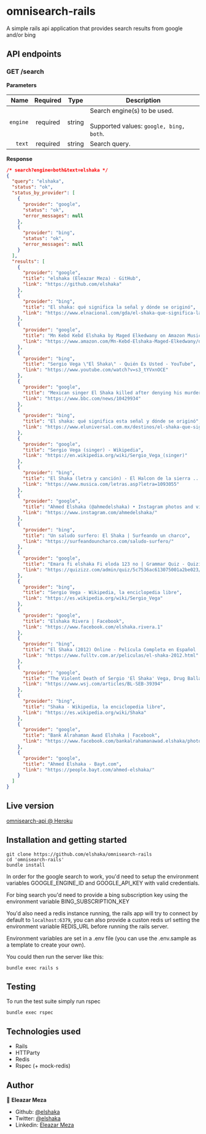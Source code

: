 # omnisearch-rails

A simple rails api application that provides search results from google and/or bing

## API endpoints

### GET /search

**Parameters**

|          Name | Required |  Type   | Description                                                                                                                                                           |
| -------------:|:--------:|:-------:| --------------------------------------------------------------------------------------------------------------------------------------------------------------------- |
|     `engine` | required | string  | Search engine(s) to be used. <br/><br/> Supported values: `google, bing, both`.                                                                     |
|     `text` | required | string  | Search query.                                                                     |

**Response**
```json
/* search?engine=both&text=elshaka */
{
  "query": "elshaka",
  "status": "ok",
  "status_by_provider": [
    {
      "provider": "google",
      "status": "ok",
      "error_messages": null
    },
    {
      "provider": "bing",
      "status": "ok",
      "error_messages": null
    }
  ],
  "results": [
    {
      "provider": "google",
      "title": "elshaka (Eleazar Meza) · GitHub",
      "link": "https://github.com/elshaka"
    },
    {
      "provider": "bing",
      "title": "El shaka: qué significa la señal y dónde se originó",
      "link": "https://www.elnacional.com/gda/el-shaka-que-significa-la-senal-y-donde-se-origino/"
    },
    {
      "provider": "google",
      "title": "Mn Kebd Kebd Elshaka by Maged Elkedwany on Amazon Music ...",
      "link": "https://www.amazon.com/Mn-Kebd-Elshaka-Maged-Elkedwany/dp/B085R8H58G"
    },
    {
      "provider": "bing",
      "title": "Sergio Vega \"El Shaka\" - Quién Es Usted - YouTube",
      "link": "https://www.youtube.com/watch?v=s3_tYVxnOCE"
    },
    {
      "provider": "google",
      "title": "Mexican singer El Shaka killed after denying his murder - BBC News",
      "link": "https://www.bbc.com/news/10429934"
    },
    {
      "provider": "bing",
      "title": "El shaka: qué significa esta señal y dónde se originó",
      "link": "https://www.eluniversal.com.mx/destinos/el-shaka-que-significa-esta-senal-y-donde-se-origino"
    },
    {
      "provider": "google",
      "title": "Sergio Vega (singer) - Wikipedia",
      "link": "https://en.wikipedia.org/wiki/Sergio_Vega_(singer)"
    },
    {
      "provider": "bing",
      "title": "El Shaka (letra y canción) - El Halcon de la sierra ...",
      "link": "https://www.musica.com/letras.asp?letra=1093055"
    },
    {
      "provider": "google",
      "title": "Ahmed Elshaka (@ahmedelshaka) • Instagram photos and videos",
      "link": "https://www.instagram.com/ahmedelshaka/"
    },
    {
      "provider": "bing",
      "title": "Un saludo surfero: El Shaka | Surfeando un charco",
      "link": "https://surfeandouncharco.com/saludo-surfero/"
    },
    {
      "provider": "google",
      "title": "Emara fi elshaka Fi eloda 123 no | Grammar Quiz - Quizizz",
      "link": "https://quizizz.com/admin/quiz/5c7536ac613075001a2be023/emara-fi-elshaka-fi-eloda-123-no"
    },
    {
      "provider": "bing",
      "title": "Sergio Vega - Wikipedia, la enciclopedia libre",
      "link": "https://es.wikipedia.org/wiki/Sergio_Vega"
    },
    {
      "provider": "google",
      "title": "Elshaka Rivera | Facebook",
      "link": "https://www.facebook.com/elshaka.rivera.1"
    },
    {
      "provider": "bing",
      "title": "El Shaka (2012) Online - Película Completa en Español ...",
      "link": "https://www.fulltv.com.ar/peliculas/el-shaka-2012.html"
    },
    {
      "provider": "google",
      "title": "The Violent Death of Sergio 'El Shaka' Vega, Drug Balladeer - WSJ",
      "link": "https://www.wsj.com/articles/BL-SEB-39394"
    },
    {
      "provider": "bing",
      "title": "Shaka - Wikipedia, la enciclopedia libre",
      "link": "https://es.wikipedia.org/wiki/Shaka"
    },
    {
      "provider": "google",
      "title": "Bank Alrahaman Awad Elshaka | Facebook",
      "link": "https://www.facebook.com/bankalrahamanawad.elshaka/photos"
    },
    {
      "provider": "google",
      "title": "Ahmed Elshaka - Bayt.com",
      "link": "https://people.bayt.com/ahmed-elshaka/"
    }
  ]
}
```

## Live version

[omnisearch-api @ Heroku](https://omnisearch-elshaka.herokuapp.com/search?engine=google&text=test%20query)

## Installation and getting started

```
git clone https://github.com/elshaka/omnisearch-rails
cd 'omnisearch-rails'
bundle install
```

In order for the google search to work, you'd need to setup the environment variables GOOGLE_ENGINE_ID and GOOGLE_API_KEY with valid credentials.

For bing search you'd need to provide a bing subscription key using the environment variable BING_SUBSCRIPTION_KEY

You'd also need a redis instance running, the rails app will try to connect by default to ```localhost:6379```, you can also provide a custon redis url setting the environment variable REDIS_URL before running the rails server.

Environment variables are set in a .env file (you can use the .env.sample as a template to create your own).

You could then run the server like this:

```
bundle exec rails s
```

## Testing

To run the test suite simply run rspec

```
bundle exec rspec
```

## Technologies used

- Rails
- HTTParty
- Redis
- Rspec (+ mock-redis)

## Author

👤 **Eleazar Meza**

- Github: [@elshaka](https://github.com/elshaka)
- Twitter: [@elshaka](https://twitter.com/elshaka)
- Linkedin: [Eleazar Meza](https://www.linkedin.com/in/elshaka/)